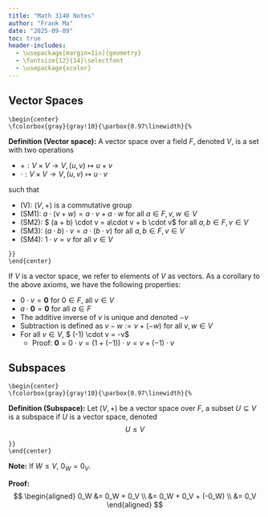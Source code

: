 ```yaml
---
title: "Math 3140 Notes"
author: "Frank Ma"
date: "2025-09-09"
toc: true
header-includes:
  - \usepackage[margin=1in]{geometry}
  - \fontsize{12}{14}\selectfont
  - \usepackage{xcolor}
---
```


<!-- # Class 2 -->

## Vector Spaces

```{=latex}
\begin{center}
\fcolorbox{gray}{gray!10}{\parbox{0.97\linewidth}{%
```
**Definition (Vector space):** A vector space over a field $F$, denoted $V$, is a set with two operations
- $+: V \times V \to V, (u, v) \mapsto u + v$
- $\cdot: V \times V \to V, (u, v) \mapsto u \cdot v$

such that
- (V): $(V, +)$ is a commutative group
- (SM1): $a \cdot (v + w) = a\cdot v + a \cdot w$ for all $a \in F, v, w \in V$
- (SM2): $ (a + b) \cdot v = a\cdot v + b \cdot v$ for all $a, b \in F, v \in V$
- (SM3): $(a \cdot b) \cdot v = a \cdot (b \cdot v)$ for all $a, b \in F, v \in V$
- (SM4): $1 \cdot v = v$ for all $v \in V$
```{=latex}
}}
\end{center}
```

If $V$ is a vector space, we refer to elements of $V$ as vectors. As a corollary to the above axioms, we have the following properties:
- $0 \cdot v = \mathbf{0}$ for $0 \in F$, all $v \in V$
- $a \cdot \mathbf{0} = \mathbf{0}$ for all $a \in F$
- The additive inverse of $v$ is unique and denoted $-v$
- Subtraction is defined as $v - w := v + (-w)$ for all $v, w \in V$
- For all $v \in V$, $ (-1) \cdot v = -v$
    - Proof: $\mathbf{0} = 0 \cdot v = (1 + (-1)) \cdot v = v + (-1) \cdot v$

## Subspaces

```{=latex}
\begin{center}
\fcolorbox{gray}{gray!10}{\parbox{0.97\linewidth}{%
```
**Definition (Subspace):** Let $(V, +)$ be a vector space over $F$, a subset $U \subseteq V$ is a subspace if $U$ is a vector space, denoted
$$
  U \leq V
$$
```{=latex}
}}
\end{center}
```

**Note:** If $W \leq V$, $0_W = 0_V$.

**Proof:**
$$
\begin{aligned}
0_W &= 0_W + 0_V \\
&= 0_W + 0_V + (-0_W) \\
&= 0_V
\end{aligned}
$$